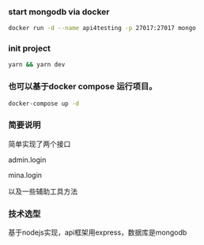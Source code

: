 ### start mongodb via docker
```sh
docker run -d --name api4testing -p 27017:27017 mongo
```

### init project
```sh
yarn && yarn dev
```


### 也可以基于docker compose 运行项目。
```sh
docker-compose up -d
```

### 简要说明
简单实现了两个接口

admin.login

mina.login

以及一些辅助工具方法

### 技术选型

基于nodejs实现，api框架用express，数据库是mongodb
